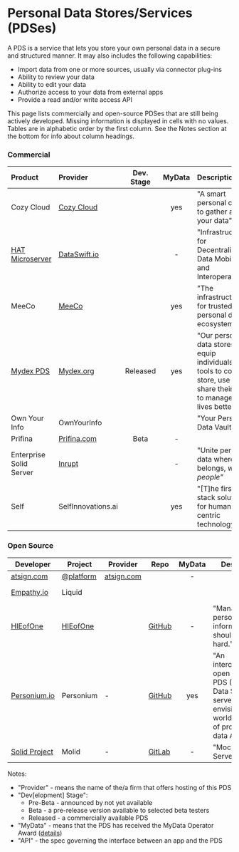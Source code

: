 # Personal Data Stores/Services (PDSes)

A PDS is a service that lets you store your own personal data in a secure and structured manner. It may also includes the following capabilities:

- Import data from one or more sources, usually via connector plug-ins
- Ability to review your data
- Ability to edit your data
- Authorize access to your data from external apps 
- Provide a read and/or write access API

This page lists commercially and open-source PDSes that are still being actively developed. Missing information is displayed in cells with no values. Tables are in alphabetic order by the first column. See the Notes section at the bottom for info about column headings.

### Commercial

| Product                                            | Provider                                  | Dev. Stage | MyData | Description                                                  | API     |
| :------------------------------------------------- | :---------------------------------------- | :--------: | :----: | :----------------------------------------------------------- | :------ |
| Cozy Cloud                                         | [Cozy Cloud](https://cozy.io/en/)         |            |  yes   | "A smart personal cloud to gather all your data"             | Cozy    |
| [HAT Microserver](https://www.hubofallthings.com/) | [DataSwift.io](https://www.dataswift.io/) |            |   -    | "Infrastructure for Decentralised Data Mobility and Interoperability" | HAT     |
| MeeCo						     | [MeeCo](https://MeeCo.me)		 |            |  yes   | "The infrastructure for trusted personal data ecosystems"    | MeeCo   |
| [Mydex PDS](https://mydex.org/platform-services/#personal-data-store) | [Mydex.org](https://mydex.org/) 		 |  Released  |  yes   | "Our personal data stores equip individuals with tools to collect, store, use and share their data to manage their lives better." | Mydex     |
| Own Your Info 				     | OwnYourInfo   				 |            |        | "Your Personal Data Vault"                                   | OwnYourInfo |
| Prifina                                            | [Prifina.com](http://Prifina.com)         |    Beta    |   -    |                                                              | Prifina |
| Enterprise Solid Server                            | [Inrupt](https://inrupt.com)              |            |   -    | "Unite personal data where it belongs, *with people"*        | [Solid](https://github.com/solid/solid-spec) |
| Self             				     | SelfInnovations.ai      			 |	      |  yes   | "[T]he first full stack solution for human centric technology." | Self |

### Open Source

| Developer                                 | Project                           | Provider                         | Repo                                                         | MyData | Description                                                  | API                                          | License    |
| ----------------------------------------- | --------------------------------- | -------------------------------- | ------------------------------------------------------------ | :----: | ------------------------------------------------------------ | -------------------------------------------- | ---------- |
| [atsign.com](https://atsign.com)          | [@platform](https://atsign.dev/)  | [atsign.com](https://atsign.com) |                                                              |   -    |                                                              | @platform                                    |            |
| [Empathy.io](http://empathy.io)           | Liquid                            |                                  |                                                              |        |                                                              | Liquid                                       | Apache 2.0 |
| [HIEofOne](https://hieofone.com/)         | [HIEofOne](https://hieofone.com/) |                                  | [GitHub](https://github.com/HIEofOne)                        |   -    | "Managing personal health information shouldn’t be so hard." |                                              | MIT        |
| [Personium.io](https://personium.io)      | Personium                         | -                                | [GitHub](https://github.com/personium/)                      |  yes   | "An interconnectable open source PDS (Personal Data Store) server envisioning world wide web of protected data APIs." | Personium                                    | Apache 2.0 |
| [Solid Project](https://solidproject.org) | Molid                             | -                                | [GitLab](https://gitlab.com/angelo-v/molid-mock-solid-server) |   -    | "Mock Solid Server"                                          | [Solid](https://github.com/solid/solid-spec) | MIT        |

Notes:

- "Provider" - means the name of the/a firm that offers hosting of this PDS 
- "Dev[elopment] Stage":
  - Pre-Beta - announced by not yet available
  - Beta - a pre-release version available to selected beta testers
  - Released - a commercially available PDS
- "MyData" - means that the PDS has received the MyData Operator Award ([details](https://mydata.org/mydata-operators/award/))
- "API" - the spec governing the interface between an app and the PDS
